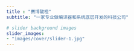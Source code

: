 ```yaml
---
title : "赛博酸橙"
subtitle: "一家专业做编译器和系统底层开发的科技公司"

# slider background images
slider_images:
- "images/cover/slider-1.jpg"
---
```

